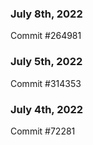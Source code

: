 ### July 8th, 2022

Commit #264981

### July 5th, 2022

Commit #314353


### July 4th, 2022

Commit #72281

